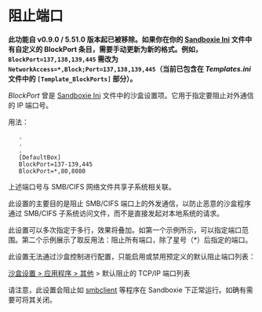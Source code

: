 # 阻止端口

**此功能自 v0.9.0 / 5.51.0 版本起已被移除。如果你在你的 [Sandboxie Ini](SandboxieIni.md) 文件中有自定义的 BlockPort 条目，需要手动更新为新的格式。例如，`BlockPort=137,138,139,445` 需改为 `NetworkAccess=*,Block;Port=137,138,139,445`（当前已包含在 _Templates.ini_ 文件中的 `[Template_BlockPorts]` 部分）。**

_BlockPort_ 曾是 [Sandboxie Ini](SandboxieIni.md) 文件中的沙盒设置项。它用于指定要阻止对外通信的 IP 端口号。

用法：

```
   .
   .
   .
   [DefaultBox]
   BlockPort=137-139,445
   BlockPort=*,80,8080
```

上述端口号与 SMB/CIFS 网络文件共享子系统相关联。

此设置的主要目的是阻止 SMB/CIFS 端口上的外发通信，以防止恶意的沙盒程序通过 SMB/CIFS 子系统访问文件，而不是直接发起对本地系统的请求。

此设置可以多次指定于多行，效果将叠加。如第一个示例所示，可以指定端口范围。第二个示例展示了取反用法：阻止所有端口，除了星号（*）后指定的端口。

此设置无法通过沙盒控制进行配置，只能启用或禁用预定义的默认阻止端口列表：

[沙盒设置 > 应用程序 > 其他](ApplicationsSettings.md#misc) > 默认阻止的 TCP/IP 端口列表

请注意，此设置会阻止如 [smbclient](http://www.samba.org/samba/docs/man/manpages-3/smbclient.1) 等程序在 Sandboxie 下正常运行。如确有需要可将其关闭。
